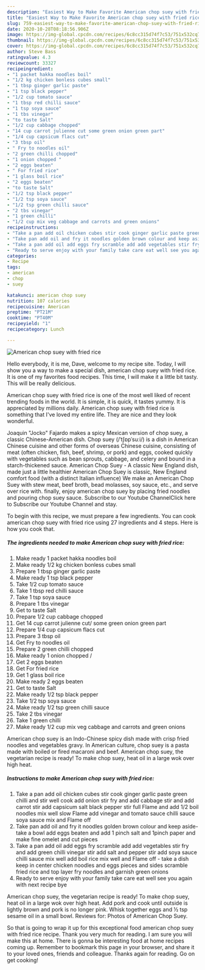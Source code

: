 ```yaml
---
description: "Easiest Way to Make Favorite American chop suey with fried rice"
title: "Easiest Way to Make Favorite American chop suey with fried rice"
slug: 759-easiest-way-to-make-favorite-american-chop-suey-with-fried-rice
date: 2020-10-28T08:18:56.906Z
image: https://img-global.cpcdn.com/recipes/6c8cc315d74f7c53/751x532cq70/american-chop-suey-with-fried-rice-recipe-main-photo.jpg
thumbnail: https://img-global.cpcdn.com/recipes/6c8cc315d74f7c53/751x532cq70/american-chop-suey-with-fried-rice-recipe-main-photo.jpg
cover: https://img-global.cpcdn.com/recipes/6c8cc315d74f7c53/751x532cq70/american-chop-suey-with-fried-rice-recipe-main-photo.jpg
author: Steve Bass
ratingvalue: 4.3
reviewcount: 33327
recipeingredient:
- "1 packet hakka noodles boil"
- "1/2 kg chicken bonless cubes small"
- "1 tbsp ginger garlic paste"
- "1 tsp black pepper"
- "1/2 cup tomato sauce"
- "1 tbsp red chilli sauce"
- "1 tsp soya sauce"
- "1 tbs vinegar"
- "to taste Salt"
- "1/2 cup cabbage chopped"
- "14 cup carrot julienne cut some green onion green part"
- "1/4 cup capsicum flacs cut"
- "3 tbsp oil"
- " Fry to noodles oil"
- "2 green chilli chopped"
- "1 onion chopped "
- "2 eggs beaten"
- " For fried rice"
- "1 glass boil rice"
- "2 eggs beaten"
- "to taste Salt"
- "1/2 tsp black pepper"
- "1/2 tsp soya sauce"
- "1/2 tsp green chilli sauce"
- "2 tbs vinegar"
- "1 green chilli"
- "1/2 cup mix veg cabbage and carrots and green onions"
recipeinstructions:
- "Take a pan add oil chicken cubes stir cook ginger garlic paste green chilli and stir well cook add onion stir fry and add cabbage stir and add carrot stir add capsicum salt black pepper stir full Flame and add 1/2 boil noodles mix well slow Flame add vinegar and tomato sauce chilli sauce soya sauce mix and Flame off"
- "Take pan add oil and fry it noodles golden brown colour and keep aside- take a bowl add eggs beaten and add 1 pinch salt and 1pinch paper and make fine omelet and cut pieces"
- "Take a pan add oil add eggs fry scramble add add vegetables stir fry and add green chilli vinegar stir add salt and pepper stir add soya sauce chilli sauce mix well add boil rice mix well and Flame off - take a dish keep in center chicken noodles and eggs pieces and sides scramble fried rice and top layer fry noodles and garnish green onions"
- "Ready to serve enjoy with your family take care eat well see you again with next recipe bye"
categories:
- Recipe
tags:
- american
- chop
- suey

katakunci: american chop suey 
nutrition: 107 calories
recipecuisine: American
preptime: "PT21M"
cooktime: "PT40M"
recipeyield: "1"
recipecategory: Lunch

---
```



![American chop suey with fried rice](https://img-global.cpcdn.com/recipes/6c8cc315d74f7c53/751x532cq70/american-chop-suey-with-fried-rice-recipe-main-photo.jpg)

Hello everybody, it is me, Dave, welcome to my recipe site. Today, I will show you a way to make a special dish, american chop suey with fried rice. It is one of my favorites food recipes. This time, I will make it a little bit tasty. This will be really delicious.

American chop suey with fried rice is one of the most well liked of recent trending foods in the world. It is simple, it is quick, it tastes yummy. It is appreciated by millions daily. American chop suey with fried rice is something that I've loved my entire life. They are nice and they look wonderful.

Joaquin &#34;Jocko&#34; Fajardo makes a spicy Mexican version of chop suey, a classic Chinese-American dish. Chop suey (/ˈtʃɒpˈsuːi/) is a dish in American Chinese cuisine and other forms of overseas Chinese cuisine, consisting of meat (often chicken, fish, beef, shrimp, or pork) and eggs, cooked quickly with vegetables such as bean sprouts, cabbage, and celery and bound in a starch-thickened sauce. American Chop Suey - A classic New England dish, made just a little healthier American Chop Suey is classic, New England comfort food (with a distinct Italian influence) We make an American Chop Suey with stew meat, beef broth, bead molasses, soy sauce, etc., and serve over rice with. finally, enjoy american chop suey by placing fried noodles and pouring chop suey sauce. Subscribe to our Youtube ChannelClick here to Subscribe our Youtube Channel and stay.


To begin with this recipe, we must prepare a few ingredients. You can cook american chop suey with fried rice using 27 ingredients and 4 steps. Here is how you cook that.

<!--inarticleads1-->

##### The ingredients needed to make American chop suey with fried rice:

1. Make ready 1 packet hakka noodles boil
1. Make ready 1/2 kg chicken bonless cubes small
1. Prepare 1 tbsp ginger garlic paste
1. Make ready 1 tsp black pepper
1. Take 1/2 cup tomato sauce
1. Take 1 tbsp red chilli sauce
1. Take 1 tsp soya sauce
1. Prepare 1 tbs vinegar
1. Get to taste Salt
1. Prepare 1/2 cup cabbage chopped
1. Get 14 cup carrot julienne cut/ some green onion green part
1. Prepare 1/4 cup capsicum flacs cut
1. Prepare 3 tbsp oil
1. Get  Fry to noodles oil
1. Prepare 2 green chilli chopped
1. Make ready 1 onion chopped /
1. Get 2 eggs beaten
1. Get  For fried rice
1. Get 1 glass boil rice
1. Make ready 2 eggs beaten
1. Get to taste Salt
1. Make ready 1/2 tsp black pepper
1. Take 1/2 tsp soya sauce
1. Make ready 1/2 tsp green chilli sauce
1. Take 2 tbs vinegar
1. Take 1 green chilli
1. Make ready 1/2 cup mix veg cabbage and carrots and green onions


American chop suey is an Indo-Chinese spicy dish made with crisp fried noodles and vegetables gravy. In American culture, chop suey is a pasta made with boiled or fired macaroni and beef. American chop suey, the vegetarian recipe is ready! To make chop suey, heat oil in a large wok over high heat. 

<!--inarticleads2-->

##### Instructions to make American chop suey with fried rice:

1. Take a pan add oil chicken cubes stir cook ginger garlic paste green chilli and stir well cook add onion stir fry and add cabbage stir and add carrot stir add capsicum salt black pepper stir full Flame and add 1/2 boil noodles mix well slow Flame add vinegar and tomato sauce chilli sauce soya sauce mix and Flame off
1. Take pan add oil and fry it noodles golden brown colour and keep aside- take a bowl add eggs beaten and add 1 pinch salt and 1pinch paper and make fine omelet and cut pieces
1. Take a pan add oil add eggs fry scramble add add vegetables stir fry and add green chilli vinegar stir add salt and pepper stir add soya sauce chilli sauce mix well add boil rice mix well and Flame off - take a dish keep in center chicken noodles and eggs pieces and sides scramble fried rice and top layer fry noodles and garnish green onions
1. Ready to serve enjoy with your family take care eat well see you again with next recipe bye


American chop suey, the vegetarian recipe is ready! To make chop suey, heat oil in a large wok over high heat. Add pork and cook until outside is lightly brown and pork is no longer pink. Whisk together eggs and ½ tsp sesame oil in a small bowl. Reviews for: Photos of American Chop Suey. 

So that is going to wrap it up for this exceptional food american chop suey with fried rice recipe. Thank you very much for reading. I am sure you will make this at home. There is gonna be interesting food at home recipes coming up. Remember to bookmark this page in your browser, and share it to your loved ones, friends and colleague. Thanks again for reading. Go on get cooking!

